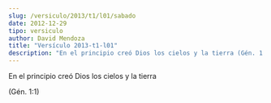 ```yaml
---
slug: /versiculo/2013/t1/l01/sabado
date: 2012-12-29
tipo: versiculo
author: David Mendoza
title: "Versículo 2013-t1-l01"
description: "En el principio creó Dios los cielos y la tierra (Gén. 1:1)"
---
```


En el principio creó Dios los cielos y la tierra

(Gén. 1:1)
